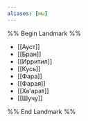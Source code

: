 ```yaml
---
aliases: [мы]
---
```


%% Begin Landmark %%
- [[Ауст]]
- [[Бран]]
- [[Ирритил]]
- [[Кусь]]
- [[Фара]]
- [[Фарая]]
- [[Ха'арат]]
- [[Шучу]]

%% End Landmark %%
